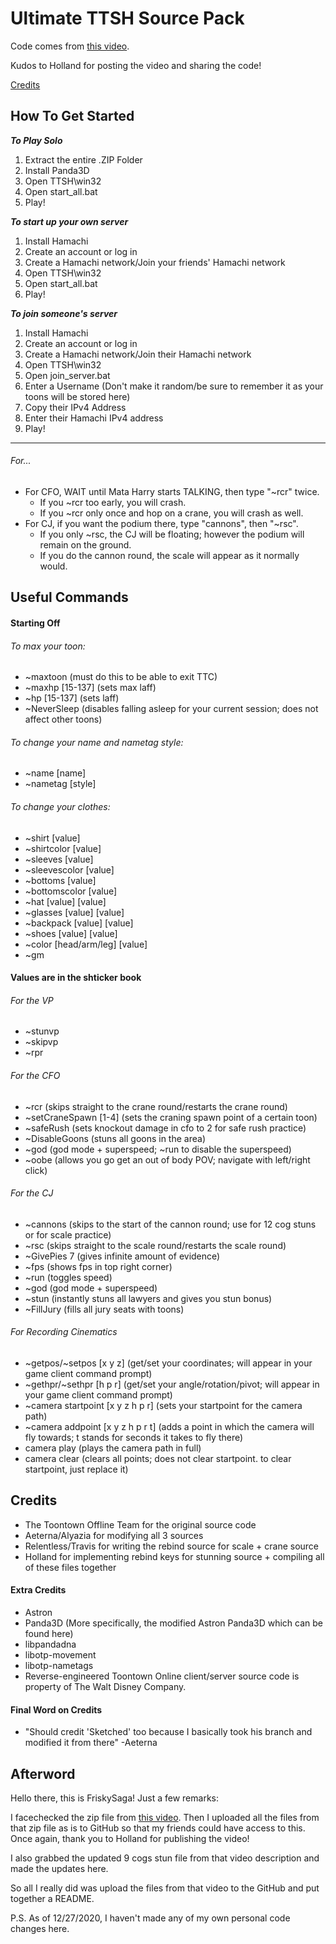 # Ultimate TTSH Source Pack

Code comes from [this video](https://www.youtube.com/watch?v=A_RGw8cdwjs).

Kudos to Holland for posting the video and sharing the code!

[Credits](#credits)

## How To Get Started
***To Play Solo***
1. Extract the entire .ZIP Folder
1. Install Panda3D
2. Open TTSH\win32
3. Open start_all.bat
4. Play!

***To start up your own server***
1. Install Hamachi
2. Create an account or log in
3. Create a Hamachi network/Join your friends' Hamachi network
4. Open TTSH\win32
5. Open start_all.bat
6. Play!

***To join someone's server***
1. Install Hamachi
2. Create an account or log in
3. Create a Hamachi network/Join their Hamachi network
4. Open TTSH\win32
5. Open join_server.bat
6. Enter a Username (Don't make it random/be sure to remember it as your toons will be stored here)
7. Copy their IPv4 Address
8. Enter their Hamachi IPv4 address
9. Play!

********************************************************************************

###### For...

* For CFO, WAIT until Mata Harry starts TALKING, then type "~rcr" twice.
  * If you ~rcr too early, you will crash.
  * If you ~rcr only once and hop on a crane, you will crash as well.
* For CJ, if you want the podium there, type "cannons", then "~rsc".
  * If you only ~rsc, the CJ will be floating; however the podium will remain on the ground.
  * If you do the cannon round, the scale will appear as it normally would.
 
## Useful Commands

#### Starting Off

###### To max your toon:
* ~maxtoon (must do this to be able to exit TTC)
* ~maxhp [15-137] (sets max laff)
* ~hp [15-137] (sets laff)
* ~NeverSleep (disables falling asleep for your current session; does not affect other toons)

###### To change your name and nametag style:
* ~name [name]
* ~nametag [style]

###### To change your clothes:
* ~shirt [value]
* ~shirtcolor [value]
* ~sleeves [value]
* ~sleevescolor [value]
* ~bottoms [value]
* ~bottomscolor [value]
* ~hat [value] [value]
* ~glasses [value] [value]
* ~backpack [value] [value]
* ~shoes [value] [value]
* ~color [head/arm/leg] [value]
* ~gm

#### Values are in the shticker book

###### For the VP
* ~stunvp
* ~skipvp
* ~rpr

###### For the CFO
* ~rcr (skips straight to the crane round/restarts the crane round)
* ~setCraneSpawn [1-4] (sets the craning spawn point of a certain toon)
* ~safeRush (sets knockout damage in cfo to 2 for safe rush practice)
* ~DisableGoons (stuns all goons in the area)
* ~god (god mode + superspeed; ~run to disable the superspeed)
* ~oobe (allows you go get an out of body POV; navigate with left/right click)

###### For the CJ
* ~cannons (skips to the start of the cannon round; use for 12 cog stuns or for scale practice)
* ~rsc (skips straight to the scale round/restarts the scale round)
* ~GivePies 7 (gives infinite amount of evidence)
* ~fps (shows fps in top right corner)
* ~run (toggles speed)
* ~god (god mode + superspeed)
* ~stun (instantly stuns all lawyers and gives you stun bonus)
* ~FillJury (fills all jury seats with toons)

###### For Recording Cinematics
* ~getpos/~setpos [x y z] (get/set your coordinates; will appear in your game client command prompt)
* ~gethpr/~sethpr [h p r] (get/set your angle/rotation/pivot; will appear in your game client command prompt)
* ~camera startpoint [x y z h p r] (sets your startpoint for the camera path)
* ~camera addpoint [x y z h p r t] (adds a point in which the camera will fly towards; t stands for seconds it takes to fly there)
* camera play (plays the camera path in full)
* camera clear (clears all points; does not clear startpoint. to clear startpoint, just replace it)

## Credits
* The Toontown Offline Team for the original source code
* Aeterna/Alyazia for modifying all 3 sources
* Relentless/Travis for writing the rebind source for scale + crane source
* Holland for implementing rebind keys for stunning source + compiling all of these files together

#### Extra Credits
* Astron
* Panda3D (More specifically, the modified Astron Panda3D which can be found here)
* libpandadna
* libotp-movement
* libotp-nametags
* Reverse-engineered Toontown Online client/server source code is property of The Walt Disney Company.

#### Final Word on Credits
* "Should credit 'Sketched' too because I basically took his branch and modified it from there" -Aeterna

## Afterword
Hello there, this is FriskySaga! Just a few remarks:

I facechecked the zip file from [this video](https://www.youtube.com/watch?v=A_RGw8cdwjs). Then I uploaded all the files from that zip file as is to GitHub so that my friends could have access to this. Once again, thank you to Holland for publishing the video!

I also grabbed the updated 9 cogs stun file from that video description and made the updates here.

So all I really did was upload the files from that video to the GitHub and put together a README.

P.S. As of 12/27/2020, I haven't made any of my own personal code changes here.
